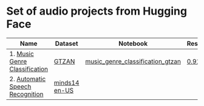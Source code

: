 # Set of audio projects from Hugging Face

| Name | Dataset | Notebook | Result | Metric |
| --- | --- | --- | --- | --- |
| 1. [Music Genre Classification](https://huggingface.co/learn/audio-course/chapter4/hands_on) |[GTZAN](https://huggingface.co/datasets/marsyas/gtzan) | [music_genre_classification_gtzan](/music_genre_classifier_gtzan.ipynb) | [0.91](https://huggingface.co/jaymanvirk/ast-finetuned-audioset-10-10-0.4593-finetuned-gtzan) | Accuracy |
| 2. [Automatic Speech Recognition](https://huggingface.co/learn/audio-course/chapter5/hands_on) | [minds14 en-US](https://huggingface.co/datasets/PolyAI/minds14) |  |  | WER |
